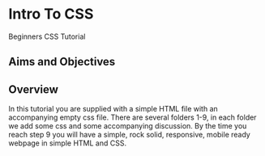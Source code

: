 # Intro To CSS

Beginners CSS Tutorial

## Aims and Objectives

## Overview

In this tutorial you are supplied with a simple HTML file with an accompanying empty css file. 
There are several folders 1-9, in each folder we add some css and some accompanying discussion.
By the time you reach step 9 you will have a simple, rock solid, responsive, mobile ready webpage in simple HTML and CSS.


